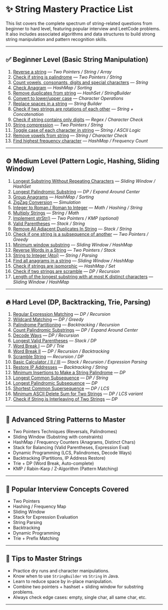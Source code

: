# ✨ String Mastery Practice List

This list covers the complete spectrum of string-related questions from beginner to hard level, featuring popular interview and LeetCode problems. It also includes associated algorithms and data structures to build strong string manipulation and pattern recognition skills.

---

## ✅ **Beginner Level (Basic String Manipulation)**

1. [Reverse a string](https://leetcode.com/problems/reverse-string/) — *Two Pointers / String / Array*
2. [Check if string is palindrome](https://leetcode.com/problems/valid-palindrome/) — *Two Pointers / String*
3. [Count vowels, consonants, digits and special characters](https://www.geeksforgeeks.org/count-the-number-of-vowels-consonants-digits-and-special-characters-in-a-string/) — *String*
4. [Check Anagram](https://leetcode.com/problems/valid-anagram/) — *HashMap / Sorting*
5. [Remove duplicates from string](https://www.geeksforgeeks.org/remove-all-duplicates-from-a-given-string/) — *HashSet / StringBuilder*
6. [Convert to lower/upper case](https://www.geeksforgeeks.org/program-change-lower-case-upper-case-character-string/) — *Character Operations*
7. [Replace spaces in a string](https://leetcode.com/problems/replace-all-spaces/) — *String Builder*
8. [Check if two strings are rotations of each other](https://www.geeksforgeeks.org/program-check-strings-same/) — *String + Concatenation*
9. [Check if string contains only digits](https://www.geeksforgeeks.org/program-check-input-integer-string/) — *Regex / Character Check*
10. [String compression](https://leetcode.com/problems/string-compression/) — *Two Pointers / String*
11. [Toggle case of each character in string](https://www.geeksforgeeks.org/toggle-case-character-string/) — *String / ASCII Logic*
12. [Remove vowels from string](https://www.geeksforgeeks.org/remove-vowels-string/) — *String / Character Check*
13. [Find highest frequency character](https://www.geeksforgeeks.org/return-maximum-occurring-character-in-the-input-string/) — *HashMap / Frequency Count*

---

## ⚙️ **Medium Level (Pattern Logic, Hashing, Sliding Window)**

1. [Longest Substring Without Repeating Characters](https://leetcode.com/problems/longest-substring-without-repeating-characters/) — *Sliding Window / HashSet*
2. [Longest Palindromic Substring](https://leetcode.com/problems/longest-palindromic-substring/) — *DP / Expand Around Center*
3. [Group Anagrams](https://leetcode.com/problems/group-anagrams/) — *HashMap / Sorting*
4. [ZigZag Conversion](https://leetcode.com/problems/zigzag-conversion/) — *Simulation*
5. [Integer to Roman / Roman to Integer](https://leetcode.com/problems/integer-to-roman/) — *Math / Hashing / String*
6. [Multiply Strings](https://leetcode.com/problems/multiply-strings/) — *String / Math*
7. [Implement strStr()](https://leetcode.com/problems/implement-strstr/) — *Two Pointers / KMP (optional)*
8. [Valid Parentheses](https://leetcode.com/problems/valid-parentheses/) — *Stack / String*
9. [Remove All Adjacent Duplicates In String](https://leetcode.com/problems/remove-all-adjacent-duplicates-in-string/) — *Stack / String*
10. [Check if one string is a subsequence of another](https://leetcode.com/problems/is-subsequence/) — *Two Pointers / Greedy*
11. [Minimum window substring](https://leetcode.com/problems/minimum-window-substring/) — *Sliding Window / HashMap*
12. [Reverse Words in a String](https://leetcode.com/problems/reverse-words-in-a-string/) — *Two Pointers / Stack*
13. [String to Integer (Atoi)](https://leetcode.com/problems/string-to-integer-atoi/) — *String / Parsing*
14. [Find all anagrams in a string](https://leetcode.com/problems/find-all-anagrams-in-a-string/) — *Sliding Window / HashMap*
15. [Check if strings are isomorphic](https://leetcode.com/problems/isomorphic-strings/) — *HashMap / Set*
16. [Check if two strings are scramble](https://leetcode.com/problems/scramble-string/) — *DP / Recursion*
17. [Length of the longest substring with at most K distinct characters](https://leetcode.com/problems/longest-substring-with-at-most-k-distinct-characters/) — *Sliding Window / HashMap*

---

## 🔥 **Hard Level (DP, Backtracking, Trie, Parsing)**

1. [Regular Expression Matching](https://leetcode.com/problems/regular-expression-matching/) — *DP / Recursion*
2. [Wildcard Matching](https://leetcode.com/problems/wildcard-matching/) — *DP / Greedy*
3. [Palindrome Partitioning](https://leetcode.com/problems/palindrome-partitioning/) — *Backtracking / Recursion*
4. [Count Palindromic Substrings](https://leetcode.com/problems/palindromic-substrings/) — *DP / Expand Around Center*
5. [Decode Ways](https://leetcode.com/problems/decode-ways/) — *DP / Recursion*
6. [Longest Valid Parentheses](https://leetcode.com/problems/longest-valid-parentheses/) — *Stack / DP*
7. [Word Break I](https://leetcode.com/problems/word-break/) — *DP / Trie*
8. [Word Break II](https://leetcode.com/problems/word-break-ii/) — *DP / Recursion / Backtracking*
9. [Scramble String](https://leetcode.com/problems/scramble-string/) — *Recursion / DP*
10. [Basic Calculator / II / III](https://leetcode.com/problems/basic-calculator/) — *Stack / Recursion / Expression Parsing*
11. [Restore IP Addresses](https://leetcode.com/problems/restore-ip-addresses/) — *Backtracking / String*
12. [Minimum Insertions to Make a String Palindrome](https://leetcode.com/problems/minimum-insertion-steps-to-make-a-string-palindrome/) — *DP*
13. [Longest Common Subsequence](https://leetcode.com/problems/longest-common-subsequence/) — *DP / String*
14. [Longest Palindromic Subsequence](https://leetcode.com/problems/longest-palindromic-subsequence/) — *DP*
15. [Shortest Common Supersequence](https://leetcode.com/problems/shortest-common-supersequence/) — *DP / LCS*
16. [Minimum ASCII Delete Sum for Two Strings](https://leetcode.com/problems/minimum-ascii-delete-sum-for-two-strings/) — *DP / LCS variant*
17. [Check if String is Interleaving of Two Strings](https://leetcode.com/problems/interleaving-string/) — *DP*

---

## 📘 **Advanced String Patterns to Master**

* Two Pointers Techniques (Reversals, Palindromes)
* Sliding Window (Substring with constraints)
* HashMap / Frequency Counters (Anagrams, Distinct Chars)
* Stack for Balancing (Valid Parentheses, Expression Eval)
* Dynamic Programming (LCS, Palindromes, Decode Ways)
* Backtracking (Partitions, IP Address Restore)
* Trie + DP (Word Break, Auto-complete)
* KMP / Rabin-Karp / Z-Algorithm (Pattern Matching)

---

## 🧠 **Popular Interview Concepts Covered**

* Two Pointers
* Hashing / Frequency Map
* Sliding Window
* Stack for Expression Evaluation
* String Parsing
* Backtracking
* Dynamic Programming
* Trie + Prefix Matching

---

## 📝 **Tips to Master Strings**

* Practice dry runs and character manipulations.
* Know when to use `StringBuilder` vs `String` in Java.
* Learn to reduce space by in-place manipulation.
* Combine two pointers + hashset + sliding window for substring problems.
* Always check edge cases: empty, single char, all same char, etc.

---